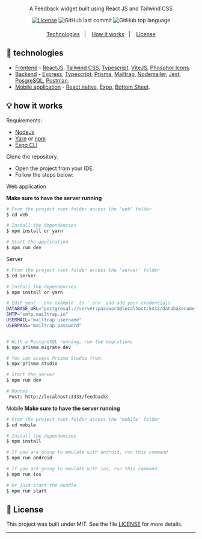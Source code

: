 

<div align="center" style="margin: 20px; text-align: center">
  <p> A Feedback widget built using React JS and Tailwind CSS</p>
  
  [![License](http://img.shields.io/:license-mit-blue.svg?style=flat-square)](https://github.com/BinaryLeo/react_feedback_widget_web/blob/main/LICENSE)
  ![GitHub last commit](https://img.shields.io/github/last-commit/BinaryLeo/react_feedback_widget_web?style=flat-square)
  ![GitHub top language](https://img.shields.io/github/languages/top/BinaryLeo/react_feedback_widget_web?style=flat-square)
  
</div>

<p align="center">
  <a href="#-technologies">Technologies</a>&nbsp;&nbsp;&nbsp;|&nbsp;&nbsp;&nbsp;
  <a href="#-how-it-works">How it works</a>&nbsp;&nbsp;&nbsp;|&nbsp;&nbsp;&nbsp;
  <a href="#-license">License</a>
</p>

## 🧪 technologies

* [Frontend](https://github.com/BinaryLeo/react_feedback_widget_web/tree/main/web)  - [ReactJS](https://reactjs.org/), [Tailwind CSS](https://tailwindcss.com/), [Typescript](https://www.typescriptlang.org/), [ViteJS](https://vitejs.dev/), [Phosphor Icons](https://phosphoricons.com/).
* [Backend](https://github.com/BinaryLeo/react_feedback_widget_web/tree/main/server) - [Express](https://expressjs.com/), [Typescript](https://www.typescriptlang.org/), [Prisma](https://www.prisma.io/), [Mailtrap](https://mailtrap.io/), [Nodemailer](https://nodemailer.com/), [Jest](https://jestjs.io/), [PosgreSQL](https://www.postgresql.org/), [Postman](https://www.postman.com/).
* [Mobile application](https://github.com/BinaryLeo/react_feedback_widget_web/tree/main/mobile) - [React native](https://reactnative.dev/), [Expo](https://expo.dev/expo-go), [Bottom Sheet](https://gorhom.github.io/react-native-bottom-sheet/).

## 💡 how it works

Requirements:
* [NodeJs](https://nodejs.org/en/)
* [Yarn](https://classic.yarnpkg.com/) or [npm](https://www.npmjs.com/package/npm)
* [Expo CLI](https://docs.expo.dev/workflow/expo-cli)

 Clone the repository.
- Open the project from your IDE.
- Follow the steps below:

Web application

**Make sure to have the server running**

```bash
# From the project root folder access the 'web' folder
$ cd web

# Install the dependencies
$ npm install or yarn

# Start the application
$ npm run dev
```

Server
```bash
# From the project root folder access the 'server' folder
$ cd server

# Install the dependencies
$ npm install or yarn

# Edit your '.env.example' to '.env' and add your credentials
DATABASE_URL="postgresql://server:password@localhost:5432/databasename?schema=public"
SMTP="smtp.mailtrap.io"
USERMAIL="mailtrap username"
USERPASS="mailtrap password"


# With a PostgreSQL running, run the migrations
$ npx prisma migrate dev

# You can access Prisma Studio from:
$ npx prisma studio

# Start the server
$ npm run dev

# Routes 
 Post: http://localhost:3333/feedbacks

```

Mobile
**Make sure to have the server running**
```bash
# From the project root folder access the 'mobile' folder
$ cd mobile

# Install the dependencies
$ npm install

# If you are going to emulate with android, run this command
$ npm run android

# If you are going to emulate with ios, run this command
$ npm run ios

# Or just start the bundle
$ npm run start
```

## 📄 License

This project was built under MIT. See the file [LICENSE](LICENSE) for more details.

---
